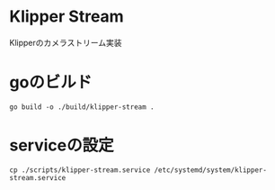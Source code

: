 # Klipper Stream
Klipperのカメラストリーム実装

# goのビルド
`go build -o ./build/klipper-stream .`

# serviceの設定
`cp ./scripts/klipper-stream.service /etc/systemd/system/klipper-stream.service`